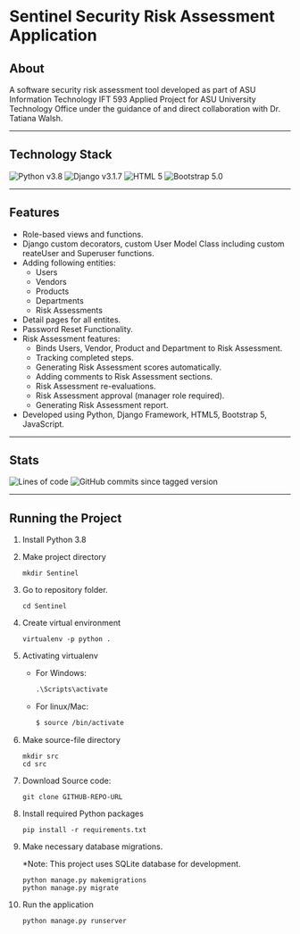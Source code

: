 # Sentinel Security Risk Assessment Application

## About
A software security risk assessment tool developed as part of ASU Information Technology IFT 593 Applied Project for ASU University Technology Office under the guidance of and direct collaboration with Dr. Tatiana Walsh.

---
## Technology Stack
![Python v3.8](https://img.shields.io/badge/Python-v3.8-blue?style=flat-square&logo=python&logoColor=white)
![Django v3.1.7](https://img.shields.io/badge/Django-v3.1.7-blue?style=flat-square&logo=django)
![HTML 5](https://img.shields.io/badge/HTML-5-blue?style=flat-square)
![Bootstrap 5.0](https://img.shields.io/badge/Bootstrap-v5.0-blue?style=flat-square&logo=bootstrap&logoColor=white)

---
## Features
- Role-based views and functions.
- Django custom decorators, custom User Model Class including custom reateUser and Superuser functions.
- Adding following entities:
  - Users
  - Vendors
  - Products
  - Departments
  - Risk Assessments
- Detail pages for all entites. 
- Password Reset Functionality.
- Risk Assessment features:
  - Binds Users, Vendor, Product and Department to Risk Assessment.
  - Tracking completed steps.
  - Generating Risk Assessment scores automatically.
  - Adding comments to Risk Assessment sections.
  - Risk Assessment re-evaluations.
  - Risk Assessment approval (manager role required).
  - Generating Risk Assessment report.
- Developed using Python, Django Framework, HTML5, Bootstrap 5, JavaScript.

---
## Stats
![Lines of code](https://img.shields.io/tokei/lines/github/deviloid/SecurityRiskAssessment-Django?label=Total%20Lines%20of%20Code&style=flat-square)
![GitHub commits since tagged version](https://img.shields.io/github/commits-since/deviloid/SecurityRiskAssessment-Django/6ddbd29?label=%23%20of%20Commits%20made%20since%20initial&style=flat-square)

---
## Running the Project

1. Install Python 3.8
   
2. Make project directory
    ```
    mkdir Sentinel
    ```
3. Go to repository folder.
    ```
    cd Sentinel
    ```
4. Create virtual environment
    ```
    virtualenv -p python .
    ```
5. Activating virtualenv

    - For Windows:
        ```cmd
        .\Scripts\activate
        ```
    - For linux/Mac:
        ```bash
        $ source /bin/activate
        ```
6. Make source-file directory
    ```
    mkdir src
    cd src
    ```
7. Download Source code:
    ```
    git clone GITHUB-REPO-URL
    ```
8. Install required Python packages
    ```pip
    pip install -r requirements.txt
    ```
9.  Make necessary database migrations.
    
    *Note: This project uses SQLite database for development.
    ```
    python manage.py makemigrations
    python manage.py migrate
    ```
10. Run the application
    ```
    python manage.py runserver
    ```
